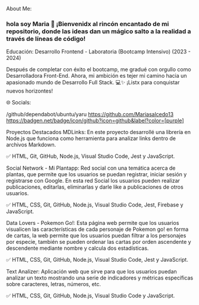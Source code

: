 About Me:

### hola soy Maria 👋 ¡Bienvenidx al rincón encantado de mi repositorio, donde las ideas dan un mágico salto a la realidad a través de líneas de código!  

Educación:
Desarrollo Frontend - Laboratoria (Bootcamp Intensivo) (2023 - 2024)

Después de completar con éxito el bootcamp, me gradué con orgullo como Desarrolladora Front-End. Ahora, mi ambición es tejer mi camino hacia un apasionado mundo de Desarrollo Full Stack. 💻✨ ¡Listx para conquistar nuevos horizontes!

🌐 Socials:

/github/dependabot/ubuntu/yaru https://github.com/Mariasalcedo13 https://badgen.net/badge/icon/github?icon=github&label?color=[purple]


Proyectos Destacados
MDLinks:
En este proyecto desarrollé una librería en Node.js que funciona como herramienta para analizar links dentro de archivos Markdown.

✅ HTML, Git, GitHub, Node.js, Visual Studio Code, Jest y JavaScript.

Social Network - Mi Plantapp:
Red social con una temática acerca de plantas, que permite que los usuarios se puedan registrar, iniciar sesión y registrarse con Google. En esta red Social los usuarios pueden realizar publicaciones, editarlas, eliminarlas y darle like a publicaciones de otros usuarios.

✅ HTML, CSS, Git, GitHub, Node.js, Visual Studio Code, Jest, Firebase y JavaScript.

Data Lovers - Pokemon Go!:
Esta página web permite que los usuarios visualicen las características de cada personaje de Pokemon go! en forma de cartas, la web permite que los usuarios puedan filtrar a los personajes por especie, también se pueden ordenar las cartas por orden ascendente y descendente mediante nombre  y calcula dos estadísticas.

✅ HTML, CSS, Git, GitHub, Node.js, Visual Studio Code, Jest y JavaScript.

Text Analizer:
Aplicación web que sirve para que los usuarios puedan analizar un texto mostrando una serie de indicadores y métricas específicas sobre caracteres, letras, números, etc.

✅ HTML, CSS, Git, GitHub, Node.js, Visual Studio Code y JavaScript.



